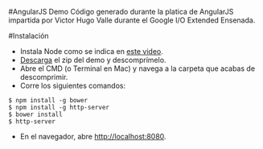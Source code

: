 #AngularJS Demo
Código generado durante la platica de AngularJS impartida por Victor Hugo Valle durante el Google I/O Extended Ensenada.

#Instalación

* Instala Node como se indica en [este video](https://www.youtube.com/watch?v=JuAOG41m2sU).
* [Descarga](https://github.com/lkmx/google_io_angularjs/archive/master.zip) el zip del demo y descomprímelo.
* Abre el CMD (o Terminal en Mac) y navega a la carpeta que acabas de descomprimir.
* Corre los siguientes comandos:

```
$ npm install -g bower
$ npm install -g http-server
$ bower install
$ http-server
```

* En el navegador, abre [http://localhost:8080](http://localhost:8080).

